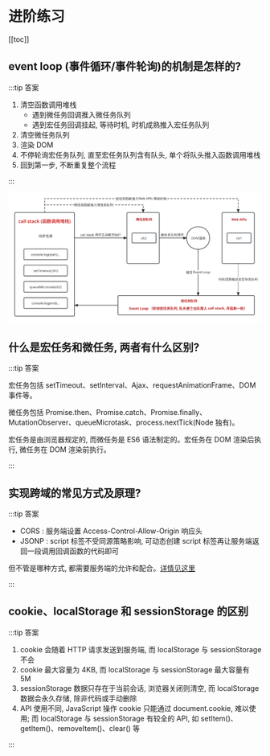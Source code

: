 # 进阶练习

[[toc]]

## event loop (事件循环/事件轮询)的机制是怎样的?

:::tip 答案

1. 清空函数调用堆栈
   - 遇到微任务回调推入微任务队列
   - 遇到宏任务回调挂起, 等待时机, 时机成熟推入宏任务队列
2. 清空微任务队列
3. 渲染 DOM
4. 不停轮询宏任务队列, 直至宏任务队列含有队头, 单个将队头推入函数调用堆栈
5. 回到第一步, 不断重复整个流程

:::

![Event Loop](../../../images/POSTS/javascript/001_event-loop.svg)

## 什么是宏任务和微任务, 两者有什么区别?

:::tip 答案

宏任务包括 setTimeout、setInterval、Ajax、requestAnimationFrame、DOM 事件等。

微任务包括 Promise.then、Promise.catch、Promise.finally、MutationObserver、queueMicrotask、process.nextTick(Node 独有)。

宏任务是由浏览器规定的, 而微任务是 ES6 语法制定的。宏任务在 DOM 渲染后执行, 微任务在 DOM 渲染前执行。

:::

## 实现跨域的常见方式及原理?

:::tip 答案

- CORS : 服务端设置 Access-Control-Allow-Origin 响应头
- JSONP : script 标签不受同源策略影响, 可动态创建 script 标签再让服务端返回一段调用回调函数的代码即可

但不管是哪种方式, 都需要服务端的允许和配合。[详情见这里](../../../_POSTS/javascript/010_cross-domain.md)

:::

## cookie、localStorage 和 sessionStorage 的区别

:::tip 答案

1. cookie 会随着 HTTP 请求发送到服务端, 而 localStorage 与 sessionStorage 不会
2. cookie 最大容量为 4KB, 而 localStorage 与 sessionStorage 最大容量有 5M
3. sessionStorage 数据只存在于当前会话, 浏览器关闭则清空, 而 localStorage 数据会永久存储, 除非代码或手动删除
4. API 使用不同, JavaScript 操作 cookie 只能通过 document.cookie, 难以使用; 而 localStorage 与 sessionStorage 有较全的 API, 如 setItem()、getItem()、removeItem()、clear() 等

:::
